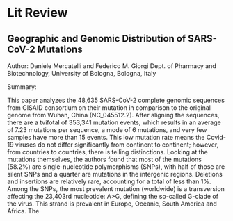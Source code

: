# Lit Review

## Geographic and Genomic Distribution of SARS-CoV-2 Mutations

Author: Daniele Mercatelli and Federico M. Giorgi
Dept. of Pharmacy and Biotechnology, University of Bologna, Bologna, Italy

Summary:

This paper analyzes the 48,635 SARS-CoV-2 complete genomic sequences from GISAID consortium on their mutation in comparison to the original genome from Wuhan, China (NC_045512.2). After aligning the sequences, there are a tvifotal of 353,341 mutation events, which results in an average of 7.23 mutations per sequence, a mode of 6 mutations, and very few samples have more than 15 events. This low mutation rate means the Covid-19 viruses do not differ significantly from continent to continent; however, from countries to countries, there is telling distinctions. Looking at the mutations themselves, the authors found that most of the mutations (58.2%) are single-nucleotide polymorphisms (SNPs), with half of those are silent SNPs and a quarter are mutations in the intergenic regions. Deletions and insertions are relatively rare, accounting for a total of less than 1%. Among the SNPs, the most prevalent mutation (worldwide) is a transversion affecting the 23,403rd nucleotide: A>G, defining the so-called G-clade of the virus. This strand is prevalent in Europe, Oceanic, South America and Africa. The
